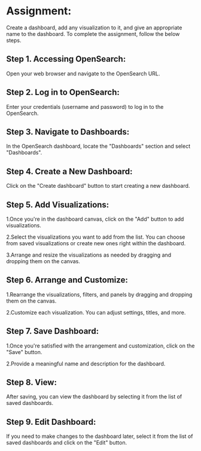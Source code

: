 # Assignment:

Create a dashboard, add any visualization to it, and give an appropriate name to the dashboard.
To complete the assignment, follow the below steps.



## Step 1. Accessing OpenSearch:

Open your web browser and navigate to the OpenSearch URL.



## Step 2. Log in to OpenSearch:

Enter your credentials (username and password) to log in to the OpenSearch.



## Step 3. Navigate to Dashboards:

In the OpenSearch dashboard, locate the "Dashboards" section and select "Dashboards".



## Step 4. Create a New Dashboard:

Click on the "Create dashboard" button to start creating a new dashboard.



## Step 5. Add Visualizations:

1.Once you're in the dashboard canvas, click on the "Add" button to add visualizations.

2.Select the visualizations you want to add from the list. You can choose from saved visualizations or create new ones right within the dashboard.
	
3.Arrange and resize the visualizations as needed by dragging and dropping them on the canvas.
 
 
 
## Step 6. Arrange and Customize:

1.Rearrange the visualizations, filters, and panels by dragging and dropping them on the canvas.

2.Customize each visualization. You can adjust settings, titles, and more.



## Step 7. Save Dashboard:

1.Once you're satisfied with the arrangement and customization, click on the "Save" button.
	
2.Provide a meaningful name and description for the dashboard.



## Step 8. View:

After saving, you can view the dashboard by selecting it from the list of saved dashboards.
    
    
    
## Step 9. Edit Dashboard:

If you need to make changes to the dashboard later, select it from the list of saved dashboards and click on the "Edit" button.
	

